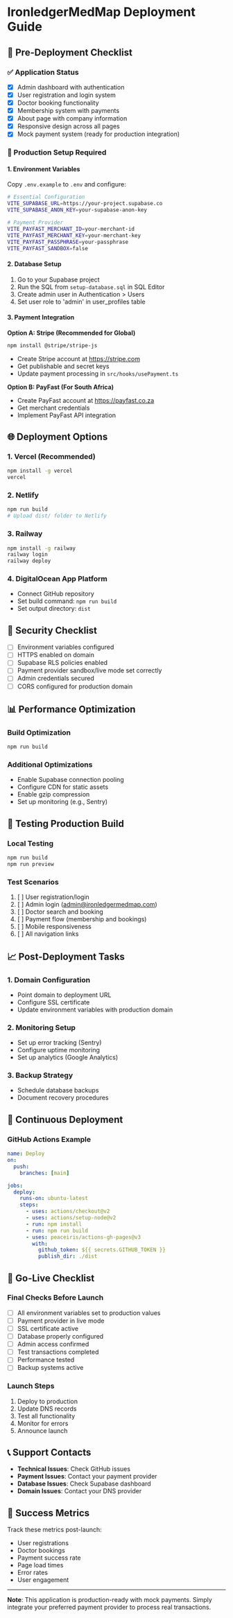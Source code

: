 # IronledgerMedMap Deployment Guide

## 🚀 Pre-Deployment Checklist

### ✅ Application Status
- [x] Admin dashboard with authentication
- [x] User registration and login system
- [x] Doctor booking functionality
- [x] Membership system with payments
- [x] About page with company information
- [x] Responsive design across all pages
- [x] Mock payment system (ready for production integration)

### 🔧 Production Setup Required

#### 1. Environment Variables
Copy `.env.example` to `.env` and configure:

```bash
# Essential Configuration
VITE_SUPABASE_URL=https://your-project.supabase.co
VITE_SUPABASE_ANON_KEY=your-supabase-anon-key

# Payment Provider
VITE_PAYFAST_MERCHANT_ID=your-merchant-id
VITE_PAYFAST_MERCHANT_KEY=your-merchant-key
VITE_PAYFAST_PASSPHRASE=your-passphrase
VITE_PAYFAST_SANDBOX=false
```

#### 2. Database Setup
1. Go to your Supabase project
2. Run the SQL from `setup-database.sql` in SQL Editor
3. Create admin user in Authentication > Users
4. Set user role to 'admin' in user_profiles table

#### 3. Payment Integration

**Option A: Stripe (Recommended for Global)**
```bash
npm install @stripe/stripe-js
```
- Create Stripe account at https://stripe.com
- Get publishable and secret keys
- Update payment processing in `src/hooks/usePayment.ts`

**Option B: PayFast (For South Africa)**
- Create PayFast account at https://payfast.co.za
- Get merchant credentials
- Implement PayFast API integration

## 🌐 Deployment Options

### 1. Vercel (Recommended)
```bash
npm install -g vercel
vercel
```

### 2. Netlify
```bash
npm run build
# Upload dist/ folder to Netlify
```

### 3. Railway
```bash
npm install -g railway
railway login
railway deploy
```

### 4. DigitalOcean App Platform
- Connect GitHub repository
- Set build command: `npm run build`
- Set output directory: `dist`

## 🔐 Security Checklist

- [ ] Environment variables configured
- [ ] HTTPS enabled on domain
- [ ] Supabase RLS policies enabled
- [ ] Payment provider sandbox/live mode set correctly
- [ ] Admin credentials secured
- [ ] CORS configured for production domain

## 📊 Performance Optimization

### Build Optimization
```bash
npm run build
```

### Additional Optimizations
- Enable Supabase connection pooling
- Configure CDN for static assets
- Enable gzip compression
- Set up monitoring (e.g., Sentry)

## 🧪 Testing Production Build

### Local Testing
```bash
npm run build
npm run preview
```

### Test Scenarios
1. [ ] User registration/login
2. [ ] Admin login (admin@ironledgermedmap.com)
3. [ ] Doctor search and booking
4. [ ] Payment flow (membership and bookings)
5. [ ] Mobile responsiveness
6. [ ] All navigation links

## 📈 Post-Deployment Tasks

### 1. Domain Configuration
- Point domain to deployment URL
- Configure SSL certificate
- Update environment variables with production domain

### 2. Monitoring Setup
- Set up error tracking (Sentry)
- Configure uptime monitoring
- Set up analytics (Google Analytics)

### 3. Backup Strategy
- Schedule database backups
- Document recovery procedures

## 🔄 Continuous Deployment

### GitHub Actions Example
```yaml
name: Deploy
on:
  push:
    branches: [main]

jobs:
  deploy:
    runs-on: ubuntu-latest
    steps:
      - uses: actions/checkout@v2
      - uses: actions/setup-node@v2
      - run: npm install
      - run: npm run build
      - uses: peaceiris/actions-gh-pages@v3
        with:
          github_token: ${{ secrets.GITHUB_TOKEN }}
          publish_dir: ./dist
```

## 🚨 Go-Live Checklist

### Final Checks Before Launch
- [ ] All environment variables set to production values
- [ ] Payment provider in live mode
- [ ] SSL certificate active
- [ ] Database properly configured
- [ ] Admin access confirmed
- [ ] Test transactions completed
- [ ] Performance tested
- [ ] Backup systems active

### Launch Steps
1. Deploy to production
2. Update DNS records
3. Test all functionality
4. Monitor for errors
5. Announce launch

## 📞 Support Contacts

- **Technical Issues**: Check GitHub issues
- **Payment Issues**: Contact your payment provider
- **Database Issues**: Check Supabase dashboard
- **Domain Issues**: Contact your DNS provider

## 🎯 Success Metrics

Track these metrics post-launch:
- User registrations
- Doctor bookings
- Payment success rate
- Page load times
- Error rates
- User engagement

---

**Note**: This application is production-ready with mock payments. Simply integrate your preferred payment provider to process real transactions.
